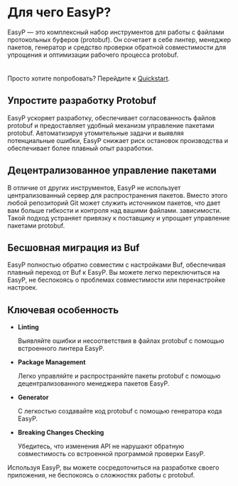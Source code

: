# Для чего EasyP?

EasyP — это комплексный набор инструментов для работы с файлами протокольных буферов (protobuf).
Он сочетает в себе линтер, менеджер пакетов, генератор и
средство проверки обратной совместимости для упрощения и оптимизации рабочего процесса protobuf.

<div class="tip custom-block" style="padding-top: 8px">

Просто хотите попробовать? Перейдите к [Quickstart](./quickstart).

</div>

## Упростите разработку Protobuf

EasyP ускоряет разработку, обеспечивает согласованность файлов protobuf и предоставляет удобный механизм
управление пакетами protobuf.
Автоматизируя утомительные задачи и выявляя потенциальные ошибки, EasyP снижает риск остановок производства и обеспечивает
более плавный опыт разработки.

## Децентрализованное управление пакетами

В отличие от других инструментов, EasyP не использует централизованный сервер для распространения пакетов.
Вместо этого любой репозиторий Git может служить источником пакетов, что дает вам больше гибкости и контроля над вашими файлами.
зависимости.
Такой подход устраняет привязку к поставщику и упрощает управление пакетами protobuf.

## Бесшовная миграция из Buf

EasyP полностью обратно совместим с настройками Buf, обеспечивая плавный переход от Buf к EasyP.
Вы можете легко переключиться на EasyP, не беспокоясь о проблемах совместимости или перенастройке настроек.

## Ключевая особенность

- **Linting**

  Выявляйте ошибки и несоответствия в файлах protobuf с помощью встроенного линтера EasyP.

- **Package Management**

  Легко управляйте и распространяйте пакеты protobuf с помощью децентрализованного менеджера пакетов EasyP.

- **Generator**

  С легкостью создавайте код protobuf с помощью генератора кода EasyP.

- **Breaking Changes Checking**

  Убедитесь, что изменения API не нарушают обратную совместимость со встроенной программой проверки EasyP.

Используя EasyP, вы можете сосредоточиться на разработке своего приложения, не беспокоясь о сложностях работы с protobuf.
